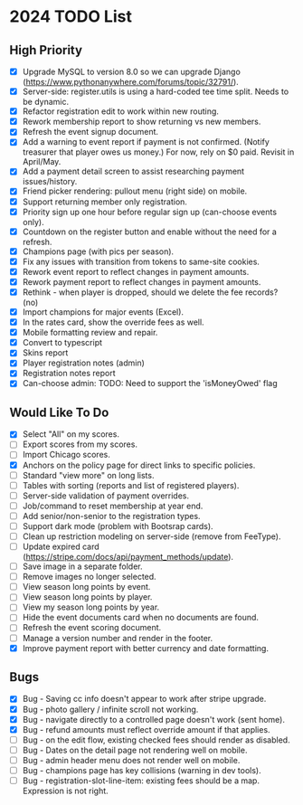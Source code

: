 # 2024 TODO List

## High Priority

- [x] Upgrade MySQL to version 8.0 so we can upgrade Django
      (https://www.pythonanywhere.com/forums/topic/32791/).
- [x] Server-side: register.utils is using a hard-coded tee time split. Needs to be dynamic.
- [x] Refactor registration edit to work within new routing.
- [x] Rework membership report to show returning vs new members.
- [x] Refresh the event signup document.
- [x] Add a warning to event report if payment is not confirmed. (Notify treasurer that player owes
      us money.) For now, rely on $0 paid. Revisit in April/May.
- [x] Add a payment detail screen to assist researching payment issues/history.
- [x] Friend picker rendering: pullout menu (right side) on mobile.
- [x] Support returning member only registration.
- [x] Priority sign up one hour before regular sign up (can-choose events only).
- [x] Countdown on the register button and enable without the need for a refresh.
- [x] Champions page (with pics per season).
- [x] Fix any issues with transition from tokens to same-site cookies.
- [x] Rework event report to reflect changes in payment amounts.
- [x] Rework payment report to reflect changes in payment amounts.
- [x] Rethink - when player is dropped, should we delete the fee records? (no)
- [x] Import champions for major events (Excel).
- [x] In the rates card, show the override fees as well.
- [x] Mobile formatting review and repair.
- [x] Convert to typescript
- [x] Skins report
- [x] Player registration notes (admin)
- [x] Registration notes report
- [x] Can-choose admin: TODO: Need to support the 'isMoneyOwed' flag

## Would Like To Do

- [x] Select "All" on my scores.
- [ ] Export scores from my scores.
- [ ] Import Chicago scores.
- [x] Anchors on the policy page for direct links to specific policies.
- [ ] Standard "view more" on long lists.
- [ ] Tables with sorting (reports and list of registered players).
- [ ] Server-side validation of payment overrides.
- [ ] Job/command to reset membership at year end.
- [ ] Add senior/non-senior to the registration types.
- [ ] Support dark mode (problem with Bootsrap cards).
- [ ] Clean up restriction modeling on server-side (remove from FeeType).
- [ ] Update expired card (https://stripe.com/docs/api/payment_methods/update).
- [ ] Save image in a separate folder.
- [ ] Remove images no longer selected.
- [ ] View season long points by event.
- [ ] View season long points by player.
- [ ] View my season long points by year.
- [ ] Hide the event documents card when no documents are found.
- [ ] Refresh the event scoring document.
- [ ] Manage a version number and render in the footer.
- [x] Improve payment report with better currency and date formatting.

## Bugs

- [x] Bug - Saving cc info doesn't appear to work after stripe upgrade.
- [x] Bug - photo gallery / infinite scroll not working.
- [x] Bug - navigate directly to a controlled page doesn't work (sent home).
- [x] Bug - refund amounts must reflect override amount if that applies.
- [ ] Bug - on the edit flow, existing checked fees should render as disabled.
- [ ] Bug - Dates on the detail page not rendering well on mobile.
- [ ] Bug - admin header menu does not render well on mobile.
- [ ] Bug - champions page has key collisions (warning in dev tools).
- [ ] Bug - registration-slot-line-item: existing fees should be a map. Expression is not right.
